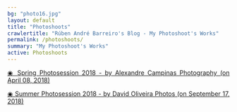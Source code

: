 ```yaml
---
bg: "photo16.jpg"
layout: default
title: "Photoshoots"
crawlertitle: "Rúben André Barreiro's Blog - My Photoshoot's Works"
permalink: /photoshoots/
summary: "My Photoshoot's Works"
active: Photoshoots
---
```


<p align="justify"><a href="../../photoshoots/2018-04-24-alexandre-campinas-photoshoots-1/highlights.html">&#9673 Spring Photosession 2018 - by Alexandre Campinas Photography (on April 08, 2018)</a></p>
<p align="justify"><a href="../../photoshoots/2018-09-17-david-oliveira-photoshoots-1/highlights.html">&#9673 Summer Photosession 2018 - by David Oliveira Photos (on September 17, 2018)</a></p>